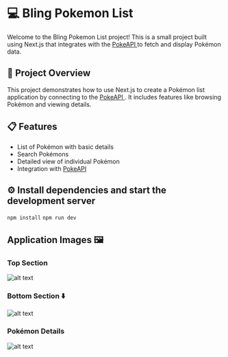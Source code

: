 # 💻 Bling Pokemon List
Welcome to the Bling Pokemon List project! This is a small project built using Next.js that integrates with the <a href="https://pokeapi.co/" target="_blank"> PokeAPI </a> to fetch and display Pokémon data.

## 📝 Project Overview
This project demonstrates how to use Next.js to create a Pokémon list application by connecting to the <a href="https://pokeapi.co/" target="_blank"> PokeAPI </a>. It includes features like browsing Pokémon and viewing details.

## 📋 Features
- List of Pokémon with basic details
- Search Pokémons
- Detailed view of individual Pokémon
- Integration with <a href="https://pokeapi.co/" target="_blank"> PokeAPI </a>

## ⚙️ Install dependencies and start the development server
``` npm install ```
``` npm run dev ```

## Application Images 🖼️

### Top Section
![alt text](/public/readme/image-1.png)

### Bottom Section ⬇️
![alt text](/public/readme/image-1.png)

### Pokémon Details
![alt text](/public/readme/image-2.png)